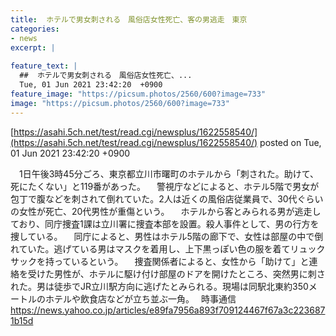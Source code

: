 ```yaml
---
title:  ホテルで男女刺される　風俗店女性死亡、客の男逃走　東京  
categories:
- news
excerpt: |
  
feature_text: |
  ##  ホテルで男女刺される　風俗店女性死亡、...
  Tue, 01 Jun 2021 23:42:20  +0900
feature_image: "https://picsum.photos/2560/600?image=733"
image: "https://picsum.photos/2560/600?image=733"
---
```


[https://asahi.5ch.net/test/read.cgi/newsplus/1622558540/](https://asahi.5ch.net/test/read.cgi/newsplus/1622558540/)
posted on Tue, 01 Jun 2021 23:42:20  +0900

<!--more-->

　1日午後3時45分ごろ、東京都立川市曙町のホテルから「刺された。助けて、死にたくない」と119番があった。 　警視庁などによると、ホテル5階で男女が包丁で腹などを刺されて倒れていた。2人は近くの風俗店従業員で、30代ぐらいの女性が死亡、20代男性が重傷という。 　ホテルから客とみられる男が逃走しており、同庁捜査1課は立川署に捜査本部を設置。殺人事件として、男の行方を捜している。 　同庁によると、男性はホテル5階の廊下で、女性は部屋の中で倒れていた。逃げている男はマスクを着用し、上下黒っぽい色の服を着てリュックサックを持っているという。 　捜査関係者によると、女性から「助けて」と連絡を受けた男性が、ホテルに駆け付け部屋のドアを開けたところ、突然男に刺された。男は徒歩でJR立川駅方向に逃げたとみられる。現場は同駅北東約350メートルのホテルや飲食店などが立ち並ぶ一角。　 時事通信 https://news.yahoo.co.jp/articles/e89fa7956a893f709124467f67a3c2236871b15d
